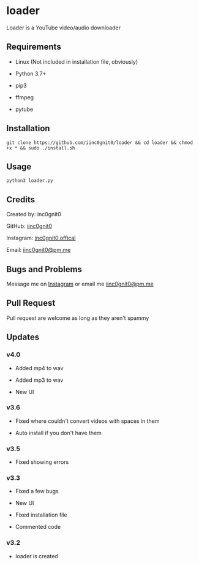 # loader

Loader is a YouTube video/audio downloader

## Requirements

- Linux (Not included in installation file, obviously)

- Python 3.7+

- pip3

- ffmpeg

- pytube

## Installation

`git clone https://github.com/iinc0gnit0/loader && cd loader && chmod +x * && sudo ./install.sh`

## Usage

`python3 loader.py`

## Credits

Created by: inc0gnit0

GitHub: [iinc0gnit0](https://github.com/iinc0gnit0)

Instagram: [inc0gnit0.offical](https://instagram.com/inc0gnit0.offical)

Email: iinc0gnit0@pm.me

## Bugs and Problems

Message me on [Instagram](https://instagram.com/inc0gnit0.offical) or email me iinc0gnit0@pm.me

## Pull Request

Pull request are welcome as long as they aren't spammy

## Updates

### v4.0

- Added mp4 to wav

- Added mp3 to wav

- New UI

### v3.6

- Fixed where couldn't convert videos with spaces in them

- Auto install if you don't have them

### v3.5

- Fixed showing errors

### v3.3

- Fixed a few bugs

- New UI

- Fixed installation file

- Commented code

### v3.2

- loader is created
